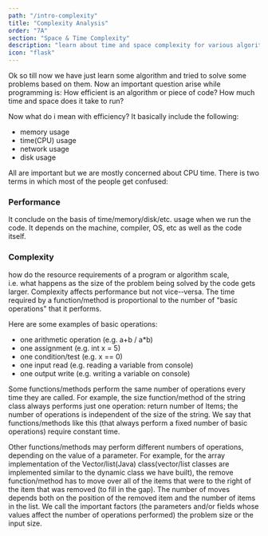 ```yaml
---
path: "/intro-complexity"
title: "Complexity Analysis"
order: "7A"
section: "Space & Time Complexity"
description: "learn about time and space complexity for various algorithms"
icon: "flask"
---
```


Ok so till now we have just learn some algorithm and tried to solve some problems based on them. Now an important question arise while programming is: How efficient is an algorithm or piece of code? How much time and space does it take to run?

Now what do i mean with efficiency? It basically include the following:

- memory usage
- time(CPU) usage
- network usage
- disk usage

All are important but we are mostly concerned about CPU time. There is two terms in which most of the people get confused:

### **Performance**

It conclude on the basis of time/memory/disk/etc. usage when we run the code. It depends on the machine, compiler, OS, etc as well as the code itself.

### **Complexity**

how do the resource requirements of a program or algorithm scale,  
i.e. what happens as the size of the problem being solved by the code gets larger. Complexity affects performance but not vice-­‐versa. The time required by a function/method is proportional to the number of "basic operations" that it performs.

Here are some examples of basic operations:

- one arithmetic operation (e.g. a+b / a\*b)
- one assignment (e.g. int x = 5)
- one condition/test (e.g. x == 0)
- one input read (e.g. reading a variable from console)
- one output write (e.g. writing a variable on console)

Some functions/methods perform the same number of operations every time they are called. For example, the size function/method of the string class always performs just one operation: return number of Items; the number of operations is independent of the size of the string. We say that functions/methods like this (that always perform a fixed number of basic operations) require constant time.

Other functions/methods may perform different numbers of operations, depending on the value of a parameter. For example, for the array implementation of the Vector/list(Java) class(vector/list classes are implemented similar to the dynamic class we have built), the remove function/method has to move over all of the items that were to the right of the item that was removed (to fill in the gap). The number of moves depends both on the position of the removed item and the number of items in the list. We call the important factors (the parameters and/or fields whose values affect the number of operations performed) the problem size or the input size.
